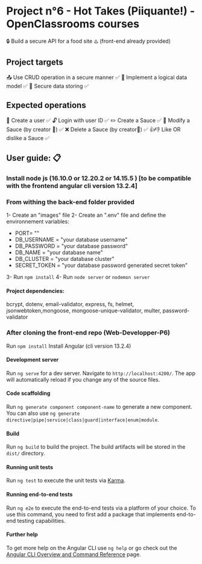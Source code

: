 # Project n°6 - Hot Takes (Piiquante!) - OpenClassrooms courses

:lock: Build a secure API for a food site :hotsprings: (front-end already provided)


## Project targets
:outbox_tray: Use CRUD operation in a secure manner :white_check_mark:
:bookmark_tabs: Implement a logical data model :white_check_mark:
:key: Secure data storing :white_check_mark:

## Expected operations
:busts_in_silhouette: Create a user :white_check_mark:
:unlock: Login with user ID :white_check_mark:
:pencil2: Create a Sauce :white_check_mark:
:pencil: Modify a Sauce (by creator :lock_with_ink_pen:) :white_check_mark:
:x: Delete a Sauce (by creator:lock_with_ink_pen:) :white_check_mark:
:+1::-1: Like OR dislike a Sauce :white_check_mark:

## User guide: :clipboard:

### Install node js (16.10.0 or 12.20.2 or 14.15.5 ) [to be compatible with the frontend angular cli version 13.2.4]
### From withing the back-end folder provided 
1- Create an "images" file
2- Create an ".env" file and define the environnement variables:
- PORT= ""
- DB_USERNAME = "your database username"
- DB_PASSWORD = "your database password"
- DB_NAME = "your database name"
- DB_CLUSTER = "your database cluster"
- SECRET_TOKEN = "your database password generated secret token"

3- Run  `npm install`
4- Run `node server` or `nodemon server`

#### Project dependencies:
bcrypt, dotenv, email-validator, express, fs, helmet, jsonwebtoken,mongoose, mongoose-unique-validator, multer, password-validator

### After cloning the front-end repo (Web-Developper-P6)
Run  `npm install`
Install Angular (cli version 13.2.4)

#### Development server

Run `ng serve` for a dev server. Navigate to `http://localhost:4200/`. The app will automatically reload if you change any of the source files.

#### Code scaffolding

Run `ng generate component component-name` to generate a new component. You can also use `ng generate directive|pipe|service|class|guard|interface|enum|module`.

#### Build

Run `ng build` to build the project. The build artifacts will be stored in the `dist/` directory.

#### Running unit tests

Run `ng test` to execute the unit tests via [Karma](https://karma-runner.github.io).

#### Running end-to-end tests

Run `ng e2e` to execute the end-to-end tests via a platform of your choice. To use this command, you need to first add a package that implements end-to-end testing capabilities.

#### Further help

To get more help on the Angular CLI use `ng help` or go check out the [Angular CLI Overview and Command Reference](https://angular.io/cli) page.